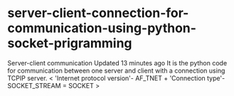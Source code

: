 # server-client-connection-for-communication-using-python-socket-prigramming
Server-client communication  Updated 13 minutes ago It is the python code for communication between one server and client with a connection using TCPIP server. &lt; 'Internet protocol version'- AF_TNET + 'Connection type'- SOCKET_STREAM = SOCKET >
